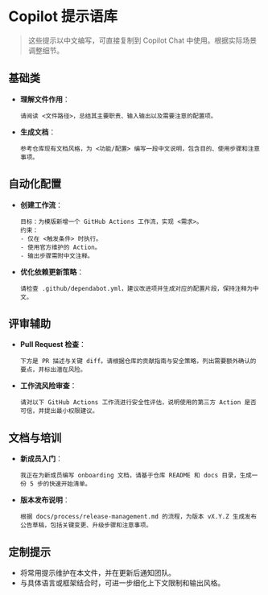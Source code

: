 # Copilot 提示语库

> 这些提示以中文编写，可直接复制到 Copilot Chat 中使用。根据实际场景调整细节。

## 基础类
- **理解文件作用**：
  ```
  请阅读 <文件路径>，总结其主要职责、输入输出以及需要注意的配置项。
  ```
- **生成文档**：
  ```
  参考仓库现有文档风格，为 <功能/配置> 编写一段中文说明，包含目的、使用步骤和注意事项。
  ```

## 自动化配置
- **创建工作流**：
  ```
  目标：为模版新增一个 GitHub Actions 工作流，实现 <需求>。
  约束：
  - 仅在 <触发条件> 时执行。
  - 使用官方维护的 Action。
  - 输出步骤需附中文注释。
  ```
- **优化依赖更新策略**：
  ```
  请检查 .github/dependabot.yml，建议改进项并生成对应的配置片段，保持注释为中文。
  ```

## 评审辅助
- **Pull Request 检查**：
  ```
  下方是 PR 描述与关键 diff。请根据仓库的贡献指南与安全策略，列出需要额外确认的要点，并标出潜在风险。
  ```
- **工作流风险审查**：
  ```
  请对以下 GitHub Actions 工作流进行安全性评估，说明使用的第三方 Action 是否可信，并提出最小权限建议。
  ```

## 文档与培训
- **新成员入门**：
  ```
  我正在为新成员编写 onboarding 文档，请基于仓库 README 和 docs 目录，生成一份 5 步的快速开始清单。
  ```
- **版本发布说明**：
  ```
  根据 docs/process/release-management.md 的流程，为版本 vX.Y.Z 生成发布公告草稿，包括关键变更、升级步骤和注意事项。
  ```

## 定制提示
- 将常用提示维护在本文件，并在更新后通知团队。
- 与具体语言或框架结合时，可进一步细化上下文限制和输出风格。
